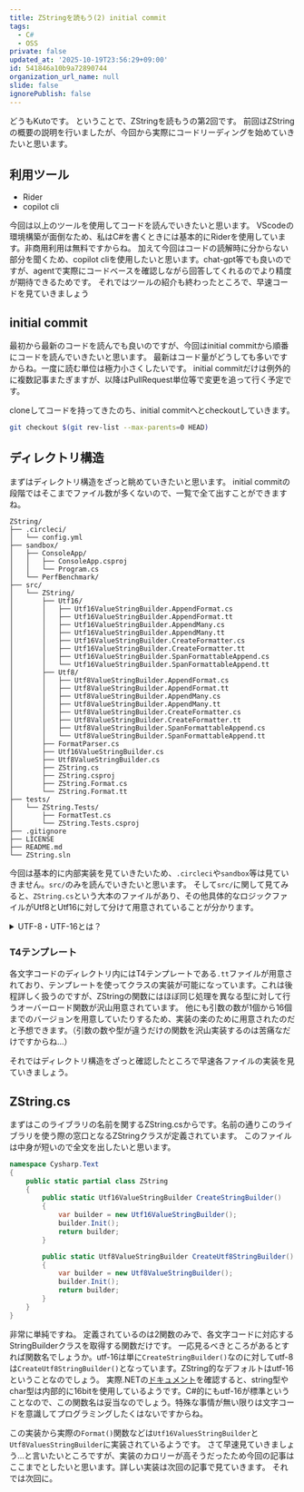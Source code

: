 ```yaml
---
title: ZStringを読もう(2) initial commit
tags:
  - C#
  - OSS
private: false
updated_at: '2025-10-19T23:56:29+09:00'
id: 541846a10b9a72890744
organization_url_name: null
slide: false
ignorePublish: false
---
```

どうもKutoです。
ということで、ZStringを読もうの第2回です。
前回はZStringの概要の説明を行いましたが、今回から実際にコードリーディングを始めていきたいと思います。

## 利用ツール

* Rider
* copilot cli

今回は以上のツールを使用してコードを読んでいきたいと思います。
VScodeの環境構築が面倒なため、私はC#を書くときには基本的にRiderを使用しています。非商用利用は無料ですからね。
加えて今回はコードの読解時に分からない部分を聞くため、copilot cliを使用したいと思います。chat-gpt等でも良いのですが、agentで実際にコードベースを確認しながら回答してくれるのでより精度が期待できるためです。
それではツールの紹介も終わったところで、早速コードを見ていきましょう

## initial commit

最初から最新のコードを読んでも良いのですが、今回はinitial commitから順番にコードを読んでいきたいと思います。
最新はコード量がどうしても多いですからね。一度に読む単位は極力小さくしたいです。
initial commitだけは例外的に複数記事またぎますが、以降はPullRequest単位等で変更を追って行く予定です。

cloneしてコードを持ってきたのち、initial commitへとcheckoutしていきます。

```sh
git checkout $(git rev-list --max-parents=0 HEAD)
```

## ディレクトリ構造

まずはディレクトリ構造をざっと眺めていきたいと思います。
initial commitの段階ではそこまでファイル数が多くないので、一覧で全て出すことができますね。

```
ZString/
├── .circleci/
│   └── config.yml
├── sandbox/
│   ├── ConsoleApp/
│   │   ├── ConsoleApp.csproj
│   │   └── Program.cs
│   └── PerfBenchmark/
├── src/
│   └── ZString/
│       ├── Utf16/
│       │   ├── Utf16ValueStringBuilder.AppendFormat.cs
│       │   ├── Utf16ValueStringBuilder.AppendFormat.tt
│       │   ├── Utf16ValueStringBuilder.AppendMany.cs
│       │   ├── Utf16ValueStringBuilder.AppendMany.tt
│       │   ├── Utf16ValueStringBuilder.CreateFormatter.cs
│       │   ├── Utf16ValueStringBuilder.CreateFormatter.tt
│       │   ├── Utf16ValueStringBuilder.SpanFormattableAppend.cs
│       │   └── Utf16ValueStringBuilder.SpanFormattableAppend.tt
│       ├── Utf8/
│       │   ├── Utf8ValueStringBuilder.AppendFormat.cs
│       │   ├── Utf8ValueStringBuilder.AppendFormat.tt
│       │   ├── Utf8ValueStringBuilder.AppendMany.cs
│       │   ├── Utf8ValueStringBuilder.AppendMany.tt
│       │   ├── Utf8ValueStringBuilder.CreateFormatter.cs
│       │   ├── Utf8ValueStringBuilder.CreateFormatter.tt
│       │   ├── Utf8ValueStringBuilder.SpanFormattableAppend.cs
│       │   └── Utf8ValueStringBuilder.SpanFormattableAppend.tt
│       ├── FormatParser.cs
│       ├── Utf16ValueStringBuilder.cs
│       ├── Utf8ValueStringBuilder.cs
│       ├── ZString.cs
│       ├── ZString.csproj
│       ├── ZString.Format.cs
│       └── ZString.Format.tt
├── tests/
│   └── ZString.Tests/
│       ├── FormatTest.cs
│       └── ZString.Tests.csproj
├── .gitignore
├── LICENSE
├── README.md
└── ZString.sln
```

今回は基本的に内部実装を見ていきたいため、`.circleci`や`sandbox`等は見ていきません。`src/`のみを読んでいきたいと思います。
そして`src/`に関して見てみると、`ZString.cs`という大本のファイルがあり、その他具体的なロジックファイルがUtf8とUtf16に対して分けて用意されていることが分かります。

<details>
  <summary>UTF-8・UTF-16とは？</summary>
  Chat-GPTの解答を示しておこうと思います。

  ## 🔤 文字コードとは

  まず前提として、**コンピュータは文字を直接理解できない**ので、文字を「数値」に変換して保存・通信します。
  この「文字 → 数値」の対応ルールが **文字コード（エンコーディング）** です。

  その中でも有名なのが
  ➡️ **UTF-8**
  ➡️ **UTF-16**
  です。どちらも **Unicode** という国際的な文字セットを使います。

  ---

  ## 🧩 Unicodeとは？

  Unicodeは、世界中の文字（日本語・英語・絵文字など）に一意な番号（コードポイント）を割り当てた仕組みです。

  例：

  | 文字 | Unicodeコードポイント |
  | -- | -------------- |
  | A  | U+0041         |
  | あ  | U+3042         |
  | 😃 | U+1F603        |

  ---

  ## ⚙️ UTF-8 と UTF-16 の違い

  | 特徴            | UTF-8                 | UTF-16                |
  | ------------- | --------------------- | --------------------- |
  | エンコーディング単位    | 1バイトごと（8ビット）          | 2バイトごと（16ビット）         |
  | 可変長 or 固定長    | **可変長（1〜4バイト）**       | **可変長（2または4バイト）**     |
  | ASCII文字（英数字）  | **1バイトで表現可能**（超効率的）   | **2バイト固定**（少し無駄）      |
  | 日本語など非ASCII文字 | 3バイト                  | 2バイト（または4バイト）         |
  | 主な利用場所        | Web、Linux、JSON、HTMLなど | Windows、.NET、Java内部など |
  | メリット          | 英語中心のデータが軽い           | 国際文字を扱うとき効率的          |
  | デメリット         | 日本語や絵文字が多いと重くなる       | 英語中心だと無駄が多い           |

  ---

  ## 🔍 具体例（文字列「Aあ😃」の場合）

  | 文字     | UTF-8 (16進) | バイト数 | UTF-16 (16進) | バイト数 |
  | ------ | ----------- | ---- | ------------ | ---- |
  | A      | 41          | 1    | 0041         | 2    |
  | あ      | E3 81 82    | 3    | 3042         | 2    |
  | 😃     | F0 9F 98 83 | 4    | D83D DE03    | 4    |
  | **合計** | **8バイト**    |      | **8バイト**     |      |

  ---

  ## 💡 ざっくり使い分け

  * **UTF-8**：Webやファイル保存、通信など → デファクト標準（世界中で主流）
  * **UTF-16**：Windows内部、C#、Javaの文字列 → 内部表現で多い

  ---

  ## まとめ

  つまり1文字を何byteで表すかの設定ということみたいです。
  utf-8の世界ではchar型が基本1byteになり、utf-16の世界ではchar型が基本2byteになるみたいですね。
  ただ一部例外は存在しているみたいで、絵文字などを表現する際はutf-16でも4byteになるそうです。これを考慮できていないと絵文字の`.Length`が2倍になって出てくることもあるのだとか…。

</details>

### T4テンプレート
各文字コードのディレクトリ内にはT4テンプレートである`.tt`ファイルが用意されており、テンプレートを使ってクラスの実装が可能になっています。これは後程詳しく扱うのですが、ZStringの関数にはほぼ同じ処理を異なる型に対して行うオーバーロード関数が沢山用意されています。
他にも引数の数が1個から16個までのバージョンを用意していたりするため、実装の楽のために用意されたのだと予想できます。（引数の数や型が違うだけの関数を沢山実装するのは苦痛なだけですからね…）

それではディレクトリ構造をざっと確認したところで早速各ファイルの実装を見ていきましょう。

## ZString.cs

まずはこのライブラリの名前を関するZString.csからです。名前の通りこのライブラリを使う際の窓口となるZStringクラスが定義されています。
このファイルは中身が短いので全文を出したいと思います。

```cs
namespace Cysharp.Text
{
    public static partial class ZString
    {
        public static Utf16ValueStringBuilder CreateStringBuilder()
        {
            var builder = new Utf16ValueStringBuilder();
            builder.Init();
            return builder;
        }

        public static Utf8ValueStringBuilder CreateUtf8StringBuilder()
        {
            var builder = new Utf8ValueStringBuilder();
            builder.Init();
            return builder;
        }
    }
}
```

非常に単純ですね。
定義されているのは2関数のみで、各文字コードに対応するStringBuilderクラスを取得する関数だけです。
一応見るべきところがあるとすれば関数名でしょうか。utf-16は単に`CreateStringBuilder()`なのに対してutf-8は`CreateUtf8StringBuilder()`となっています。ZString的なデフォルトはutf-16ということなのでしょう。
実際.NETの[ドキュメント](https://learn.microsoft.com/ja-jp/dotnet/standard/base-types/character-encoding-introduction)を確認すると、string型やchar型は内部的に16bitを使用しているようです。C#的にもutf-16が標準ということなので、この関数名は妥当なのでしょう。特殊な事情が無い限りは文字コードを意識してプログラミングしたくはないですからね。

この実装から実際の`Format()`関数などは`Utf16ValuesStringBuilder`と`Utf8ValuesStringBuilder`に実装されているようです。
さて早速見ていきましょう...と言いたいところですが、実装のカロリーが高そうだったため今回の記事はここまでとしたいと思います。詳しい実装は次回の記事で見ていきます。
それでは次回に。
